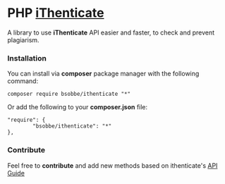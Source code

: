 # PHP [iThenticate](http://www.ithenticate.com/)
A library to use **iThenticate** API easier and faster, to check and prevent plagiarism.

### Installation
You can install via **composer** package manager with the following command:

```
composer require bsobbe/ithenticate "*"
```

Or add the following to your **composer.json** file:

```
"require": {
        "bsobbe/ithenticate": "*"
},
```

### Contribute
Feel free to **contribute** and add new methods based on ithenticate's [API Guide](http://www.ithenticate.com/hs-fs/hub/92785/file-1383985272-pdf/iTh_documentation/iThenticate_API_Manual.pdf?t=1488585417195) 

